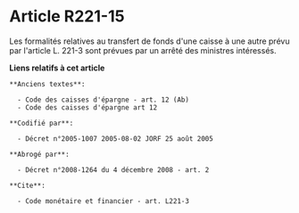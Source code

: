 # Article R221-15

Les formalités relatives au transfert de fonds d'une caisse à une autre prévu par l'article L. 221-3 sont prévues par un
arrêté des ministres intéressés.

**Liens relatifs à cet article**

	**Anciens textes**:

	  - Code des caisses d'épargne - art. 12 (Ab)
	  - Code des caisses d'épargne art 12

	**Codifié par**:

	  - Décret n°2005-1007 2005-08-02 JORF 25 août 2005

	**Abrogé par**:

	  - Décret n°2008-1264 du 4 décembre 2008 - art. 2

	**Cite**:

	  - Code monétaire et financier - art. L221-3
